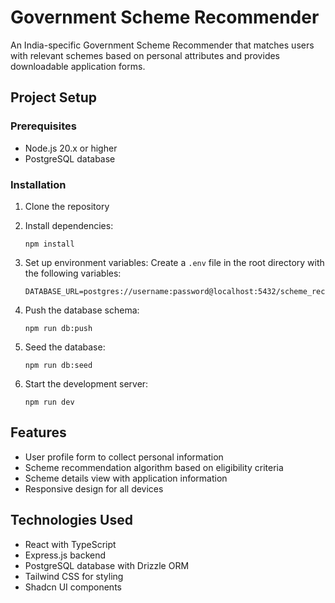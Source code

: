 # Government Scheme Recommender

An India-specific Government Scheme Recommender that matches users with relevant schemes based on personal attributes and provides downloadable application forms.

## Project Setup

### Prerequisites
- Node.js 20.x or higher
- PostgreSQL database

### Installation

1. Clone the repository
2. Install dependencies:
   ```
   npm install
   ```
3. Set up environment variables:
   Create a `.env` file in the root directory with the following variables:
   ```
   DATABASE_URL=postgres://username:password@localhost:5432/scheme_recommender
   ```

4. Push the database schema:
   ```
   npm run db:push
   ```

5. Seed the database:
   ```
   npm run db:seed
   ```

6. Start the development server:
   ```
   npm run dev
   ```

## Features
- User profile form to collect personal information
- Scheme recommendation algorithm based on eligibility criteria
- Scheme details view with application information
- Responsive design for all devices

## Technologies Used
- React with TypeScript
- Express.js backend
- PostgreSQL database with Drizzle ORM
- Tailwind CSS for styling
- Shadcn UI components